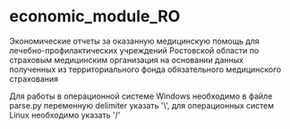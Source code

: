 # economic_module_RO

Экономические отчеты за оказанную медицинскую помощь для лечебно-профилактических учреждений Ростовской области по страховым медицинским организация на основании данных полученных из территориального фонда обязательного медицинского страхования

Для работы в операционной системе Windows необходимо в файле parse.py переменную delimiter указать '\\', для операционных систем Linux необходимо указать '/'
